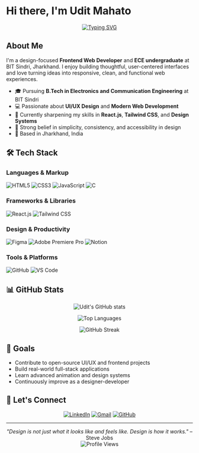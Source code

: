 # Hi there, I'm Udit Mahato

<div align="center">

[![Typing SVG](https://readme-typing-svg.herokuapp.com?font=Fira+Code&pause=1000&color=0D98BA&center=true&vCenter=true&width=435&lines=UI%2FUX+Designer;Frontend+Web+Developer;Tech+Learner;Design+Driven+Developer)](https://git.io/typing-svg)

</div>

## About Me

I'm a design-focused **Frontend Web Developer** and **ECE undergraduate** at BIT Sindri, Jharkhand. I enjoy building thoughtful, user-centered interfaces and love turning ideas into responsive, clean, and functional web experiences.

- 🎓 Pursuing **B.Tech in Electronics and Communication Engineering** at BIT Sindri
- 💻 Passionate about **UI/UX Design** and **Modern Web Development**
- 🌱 Currently sharpening my skills in **React.js**, **Tailwind CSS**, and **Design Systems**
- 🧠 Strong belief in simplicity, consistency, and accessibility in design
- 📍 Based in Jharkhand, India

## 🛠️ Tech Stack

### Languages & Markup
![HTML5](https://img.shields.io/badge/-HTML5-E34F26?style=flat-square&logo=html5&logoColor=white)
![CSS3](https://img.shields.io/badge/-CSS3-1572B6?style=flat-square&logo=css3&logoColor=white)
![JavaScript](https://img.shields.io/badge/-JavaScript-F7DF1E?style=flat-square&logo=javascript&logoColor=black)
![C](https://img.shields.io/badge/-C-00599C?style=flat-square&logo=c&logoColor=white)

### Frameworks & Libraries
![React.js](https://img.shields.io/badge/-React.js-61DAFB?style=flat-square&logo=react&logoColor=black)
![Tailwind CSS](https://img.shields.io/badge/-Tailwind%20CSS-38B2AC?style=flat-square&logo=tailwind-css&logoColor=white)

### Design & Productivity
![Figma](https://img.shields.io/badge/-Figma-F24E1E?style=flat-square&logo=figma&logoColor=white)
![Adobe Premiere Pro](https://img.shields.io/badge/-Premiere%20Pro-9999FF?style=flat-square&logo=adobe-premiere-pro&logoColor=white)
![Notion](https://img.shields.io/badge/-Notion-000000?style=flat-square&logo=notion&logoColor=white)

### Tools & Platforms
![GitHub](https://img.shields.io/badge/-GitHub-181717?style=flat-square&logo=github&logoColor=white)
![VS Code](https://img.shields.io/badge/-VS%20Code-007ACC?style=flat-square&logo=visual-studio-code&logoColor=white)

## 📊 GitHub Stats

<div align="center">

![Udit's GitHub stats](https://github-readme-stats.vercel.app/api?username=uditmahato&show_icons=true&theme=github_dark&hide_border=true)

![Top Languages](https://github-readme-stats.vercel.app/api/top-langs/?username=uditmahato&layout=compact&theme=github_dark&hide_border=true)

![GitHub Streak](https://streak-stats.demolab.com?user=uditmahato&theme=github-dark-blue&hide_border=true)

</div>

## 🎯 Goals

- Contribute to open-source UI/UX and frontend projects
- Build real-world full-stack applications
- Learn advanced animation and design systems
- Continuously improve as a designer-developer

## 🤝 Let's Connect

<div align="center">

[![LinkedIn](https://img.shields.io/badge/-LinkedIn-0077B5?style=for-the-badge&logo=linkedin&logoColor=white)](https://www.linkedin.com/in/udit-mahato)
[![Gmail](https://img.shields.io/badge/-Gmail-D14836?style=for-the-badge&logo=gmail&logoColor=white)](mailto:uditmahato101@gmail.com)
[![GitHub](https://img.shields.io/badge/-GitHub-100000?style=for-the-badge&logo=github&logoColor=white)](https://github.com/uditmahato)

</div>

---

<div align="center">

*"Design is not just what it looks like and feels like. Design is how it works."* – Steve Jobs  
![Profile Views](https://komarev.com/ghpvc/?username=uditmahato&color=blue&style=flat-square)

</div>
